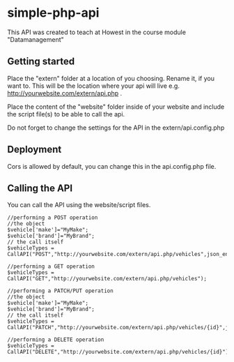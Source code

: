 # simple-php-api
This API was created to teach at Howest in the course module "Datamanagement"
## Getting started
Place the "extern" folder at a location of you choosing. Rename it, if you want to. This will be the location where your api will live e.g. http://yourwebsite.com/extern/api.php .

Place the content of the "website" folder inside of your website and include the script file(s) to be able to call the api.

Do not forget to change the settings for the API in the extern/api.config.php
## Deployment
Cors is allowed by default, you can change this in the api.config.php file.

## Calling the API
You can call the API using the website/script files.
```
//performing a POST operation
//the object
$vehicle['make']="MyMake";
$vehicle['brand']="MyBrand";
// the call itself
$vehicleTypes = CallAPI("POST","http://yourwebsite.com/extern/api.php/vehicles",json_encode($vehicle));
```
```
//performing a GET operation
$vehicleTypes = CallAPI("GET","http://yourwebsite.com/extern/api.php/vehicles");
```
```
//performing a PATCH/PUT operation
//the object
$vehicle['make']="MyMake";
$vehicle['brand']="MyBrand";
// the call itself
$vehicleTypes = CallAPI("PATCH","http://yourwebsite.com/extern/api.php/vehicles/{id}",json_encode($vehicle));
```

```
//performing a DELETE operation
$vehicleTypes = CallAPI("DELETE","http://yourwebsite.com/extern/api.php/vehicles/{id}");
```
